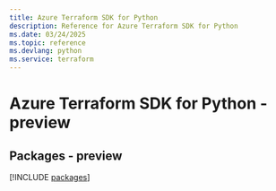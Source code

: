 ```yaml
---
title: Azure Terraform SDK for Python
description: Reference for Azure Terraform SDK for Python
ms.date: 03/24/2025
ms.topic: reference
ms.devlang: python
ms.service: terraform
---
```

# Azure Terraform SDK for Python - preview
## Packages - preview
[!INCLUDE [packages](terraform-index.md)]